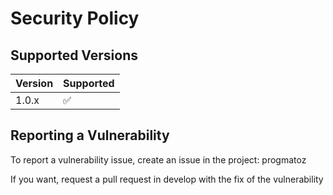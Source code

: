 # Security Policy

## Supported Versions

| Version | Supported          |
| ------- | ------------------ |
| 1.0.x   | :white_check_mark: |

## Reporting a Vulnerability

To report a vulnerability issue, create an issue in the project: progmatoz

If you want, request a pull request in develop with the fix of the vulnerability
